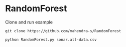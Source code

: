 # RandomForest

Clone and run example

` git clone https://github.com/mahendra-s/RandomForest `

`python RandomForest.py sonar.all-data.csv`
